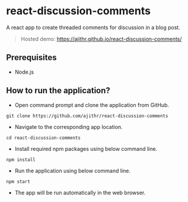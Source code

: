# react-discussion-comments

A react app to create threaded comments for discussion in a blog post.

> Hosted demo: https://ajithr.github.io/react-discussion-comments/

## Prerequisites

* Node.js

## How to run the application?

* Open command prompt and clone the application from GitHub.

```
git clone https://github.com/ajithr/react-discussion-comments
```

* Navigate to the corresponding app location.

```
cd react-discussion-comments
```

* Install required npm packages using below command line.

```
npm install
```

* Run the application using below command line.

```
npm start
```

* The app will be run automatically in the web browser.
